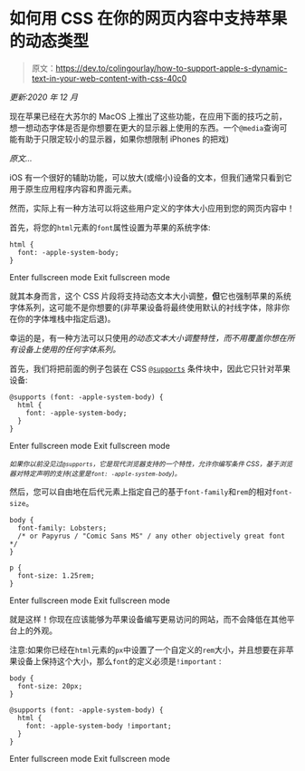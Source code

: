 # 如何用 CSS 在你的网页内容中支持苹果的动态类型

> 原文：<https://dev.to/colingourlay/how-to-support-apple-s-dynamic-text-in-your-web-content-with-css-40c0>

*更新:2020 年 12 月*

现在苹果已经在大苏尔的 MacOS 上推出了这些功能，在应用下面的技巧之前，想一想动态字体是否是你想要在更大的显示器上使用的东西。一个`@media`查询可能有助于只限定较小的显示器，如果你想限制 iPhones 的把戏)

*原文...*

iOS 有一个很好的辅助功能，可以放大(或缩小)设备的文本，但我们通常只看到它用于原生应用程序内容和界面元素。

然而，实际上有一种方法可以将这些用户定义的字体大小应用到您的网页内容中！

首先，将您的`html`元素的`font`属性设置为苹果的系统字体:

```
html {
  font: -apple-system-body;
} 
```

Enter fullscreen mode Exit fullscreen mode

就其本身而言，这个 CSS 片段将支持动态文本大小调整，**但**它也强制苹果的系统字体系列，这可能不是你想要的(非苹果设备将最终使用默认的衬线字体，除非你在你的字体堆栈中指定后退)。

幸运的是，有一种方法可以只使用*的动态文本大小调整特性，而不用覆盖你想在所有设备上使用的任何字体系列。*

首先，我们将把前面的例子包装在 CSS [`@supports`](https://developer.mozilla.org/en-US/docs/Web/CSS/@supports) 条件块中，因此它只针对苹果设备:

```
@supports (font: -apple-system-body) {
  html {
    font: -apple-system-body;
  }
} 
```

Enter fullscreen mode Exit fullscreen mode

<small>*如果你以前没见过`@supports`，它是现代浏览器支持的一个特性，允许你编写条件 CSS，基于浏览器对特定声明的支持(这里是`font: -apple-system-body`)。*</small>

然后，您可以自由地在后代元素上指定自己的基于`font-family`和`rem`的相对`font-size`。

```
body {
  font-family: Lobsters;
  /* or Papyrus / "Comic Sans MS" / any other objectively great font */
}

p {
  font-size: 1.25rem;
} 
```

Enter fullscreen mode Exit fullscreen mode

就是这样！你现在应该能够为苹果设备编写更易访问的网站，而不会降低在其他平台上的外观。

注意:如果你已经在`html`元素的`px`中设置了一个自定义的`rem`大小，并且想要在非苹果设备上保持这个大小，那么`font`的定义必须是`!important` :

```
body {
  font-size: 20px;
}

@supports (font: -apple-system-body) {
  html {
    font: -apple-system-body !important;
  }
} 
```

Enter fullscreen mode Exit fullscreen mode